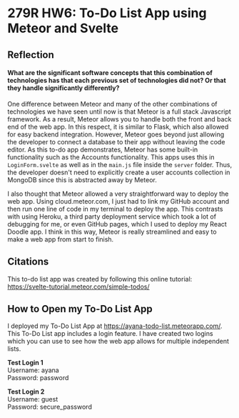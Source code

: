 # 279R HW6: To-Do List App using Meteor and Svelte

## Reflection

#### What are the significant software concepts that this combination of technologies has that each previous set of technologies did not? Or that they handle significantly differently?

One difference between Meteor and many of the other combinations of technologies we have seen until now is that Meteor is a full stack Javascript framework. As a result, Meteor allows you to handle both the front and back end of the web app. In this respect, it is similar to Flask, which also allowed for easy backend integration. However, Meteor goes beyond just allowing the developer to connect a database to their app without leaving the code editor. As this to-do app demonstrates, Meteor has some built-in functionality such as the Accounts functionality. This apps uses this in `LoginForm.svelte` as well as in the `main.js` file inside the `server` folder. Thus, the developer doesn't need to explicitly create a user accounts collection in MongoDB since this is abstracted away by Meteor.

I also thought that Meteor allowed a very straightforward way to deploy the web app. Using cloud.meteor.com, I just had to link my GitHub account and then run one line of code in my terminal to deploy the app. This contrasts with using Heroku, a third party deployment service which took a lot of debugging for me, or even GitHub pages, which I used to deploy my React Doodle app. I think in this way, Meteor is really streamlined and easy to make a web app from start to finish.

## Citations

This to-do list app was created by following this online tutorial: https://svelte-tutorial.meteor.com/simple-todos/


## How to Open my To-Do List App

I deployed my To-Do List App at https://ayana-todo-list.meteorapp.com/. This To-Do List app includes a login feature. I have created two logins which you can use to see how the web app allows for multiple independent lists.

**Test Login 1**\
Username: ayana\
Password: password

**Test Login 2**\
Username: guest\
Password: secure_password
